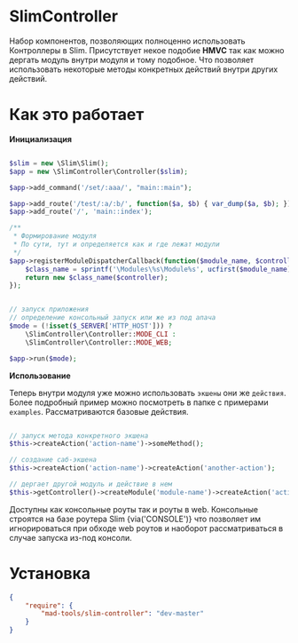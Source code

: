 SlimController
==============

Набор компонентов, позволяющих полноценно использовать Контроллеры в Slim.
Присутствует некое подобие **HMVC** так как можно дергать модуль внутри модуля и тому подобное.
Что позволяет использовать некоторые методы конкретных действий внутри других действий.

Как это работает
================

**Инициализация**

```php

$slim = new \Slim\Slim();
$app = new \SlimController\Controller($slim);

$app->add_command('/set/:aaa/', "main::main");

$app->add_route('/test/:a/:b/', function($a, $b) { var_dump($a, $b); });
$app->add_route('/', 'main::index');

/**
 * Формирование модуля
 * По сути, тут и определяется как и где лежат модули
 */
$app->registerModuleDispatcherCallback(function($module_name, $controller) {
	$class_name = sprintf('\Modules\%s\Module%s', ucfirst($module_name), ucfirst($module_name));
	return new $class_name($controller);
});


// запуск приложения
// определение консольный запуск или же из под апача
$mode = (!isset($_SERVER['HTTP_HOST'])) ?
	\SlimController\Controller::MODE_CLI :
	\SlimController\Controller::MODE_WEB;

$app->run($mode);

```

**Использование**

Теперь внутри модуля уже можно использовать `экшены` они же `действия`.
Более подробный пример можно посмотреть в папке с примерами `examples`. Рассматриваются базовые действия.

```php

// запуск метода конкретного экшена
$this->createAction('action-name')->someMethod();

// создание саб-экшена
$this->createAction('action-name')->createAction('another-action');

// дергает другой модуль и действие в нем
$this->getController()->createModule('module-name')->createAction('action-name');

```

Доступны как консольные роуты так и роуты в web. Консольные строятся на базе роутера Slim {via('CONSOLE')}
что позволяет им игнорироваться при обходе web роутов и наоборот рассматриваться в случае запуска из-под консоли.


Установка
=========

```json
{
    "require": {
        "mad-tools/slim-controller": "dev-master"
    }
}
```